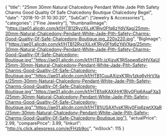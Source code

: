 {
	"title": "25mm 30mm Natural Chalcedony Pendant White Jade Pith Safety Charms Good Qualtiy Of Safe Chalcedony Boutique Chalcedony Begel",
	"date": "2018-10-31 10:30:20",
	"SubCat": ["Jewelry & Accessories"],
	"categories": ["Fine Jewelry"],
	"thumbnailImage": "https://ae01.alicdn.com/kf/HTB12RyzXiLxK1Rjy0Ffq6zYdVXag/25mm-30mm-Natural-Chalcedony-Pendant-White-Jade-Pith-Safety-Charms-Good-Qualtiy-Of-Safe-Chalcedony-Boutique.jpg_220x220.jpg",
	"BigImage": ["https://ae01.alicdn.com/kf/HTB12RyzXiLxK1Rjy0Ffq6zYdVXag/25mm-30mm-Natural-Chalcedony-Pendant-White-Jade-Pith-Safety-Charms-Good-Qualtiy-Of-Safe-Chalcedony-Boutique.jpg","https://ae01.alicdn.com/kf/HTB1r.izXjzuK1RjSspeq6ziHVXaU/25mm-30mm-Natural-Chalcedony-Pendant-White-Jade-Pith-Safety-Charms-Good-Qualtiy-Of-Safe-Chalcedony-Boutique.jpg","https://ae01.alicdn.com/kf/HTB1CuuAXizxK1Rjy1zkq6yHrVXas/25mm-30mm-Natural-Chalcedony-Pendant-White-Jade-Pith-Safety-Charms-Good-Qualtiy-Of-Safe-Chalcedony-Boutique.jpg","https://ae01.alicdn.com/kf/HTB1qiKAXiHrK1Rjy0Flq6AsaFXa3/25mm-30mm-Natural-Chalcedony-Pendant-White-Jade-Pith-Safety-Charms-Good-Qualtiy-Of-Safe-Chalcedony-Boutique.jpg","https://ae01.alicdn.com/kf/HTB1jUSAXfvsK1Rjy0Fiq6zwtXXaR/25mm-30mm-Natural-Chalcedony-Pendant-White-Jade-Pith-Safety-Charms-Good-Qualtiy-Of-Safe-Chalcedony-Boutique.jpg"],
	"actualPrice": 2.99,
	"comparePrice": 3.99,
	"linkurl": "http://s.click.aliexpress.com/e/FHzb9oc",
	"inStock": 115
}
